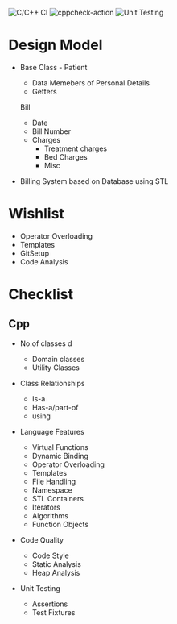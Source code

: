 ![C/C++ CI](https://github.com/99002519/Miniproject_Cpp/workflows/C/C++%20CI/badge.svg?branch=main)
![cppcheck-action](https://github.com/99002519/Miniproject_Cpp/workflows/cppcheck-action/badge.svg?branch=main)
![Unit Testing](https://github.com/99002519/Miniproject_Cpp/workflows/Unit%20Testing/badge.svg)


# Design Model

* Base Class - Patient 
    * Data Memebers of Personal Details
    * Getters
 
    Bill
    * Date
    * Bill Number
    * Charges
        - Treatment charges
        - Bed Charges
        - Misc 

* Billing System based on Database using STL


# Wishlist
* Operator Overloading
* Templates
* GitSetup
* Code Analysis



# Checklist

## Cpp
* No.of classes 	d
    - Domain classes 
	- Utility Classes 
	
* Class Relationships	
    - Is-a
	- Has-a/part-of
	- using
	
* Language Features	
    - Virtual Functions
	- Dynamic Binding
	- Operator Overloading
	- Templates
	- File Handling   
	- Namespace
	- STL Containers
	- Iterators
	- Algorithms
	- Function Objects
	
* Code Quality	
    - Code Style
	- Static Analysis
	- Heap Analysis
	
* Unit Testing	
    - Assertions
	- Test Fixtures
